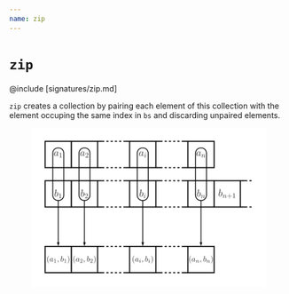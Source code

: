 ```yaml
---
name: zip
---
```


# `zip`

@include [signatures/zip.md]

`zip` creates a collection by pairing each element of this collection with the element occuping the same index in `bs` and discarding unpaired elements.

<figure class="diagram">
  <img src="images/zip.svg" alt="zip function">
  <!-- <figcaption class="diagram-desc"></figcaption> -->
</figure>
